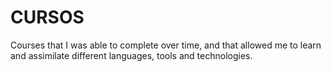 # CURSOS
Courses that I was able to complete over time, and that allowed me to learn and assimilate different languages, tools and technologies.

